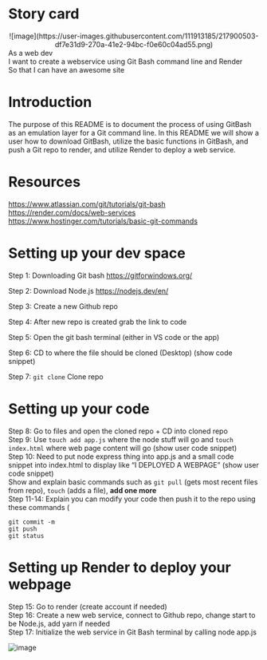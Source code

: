 # Story card  <br>
<center> 
![image](https://user-images.githubusercontent.com/111913185/217900503-df7e31d9-270a-41e2-94bc-f0e60c04ad55.png) <br> </center>
As a web dev <br>
I want to create a webservice using Git Bash command line and Render <br>
So that I can have an awesome site <br>

# Introduction

The purpose of this README is to document the process of using GitBash as an emulation layer for a Git command line. In this README we will show a user how to download GitBash, utilize the basic functions in GitBash, and push a Git repo to render, and utilize Render to deploy a web service. <br>

# Resources

https://www.atlassian.com/git/tutorials/git-bash <br>
https://render.com/docs/web-services <br>
https://www.hostinger.com/tutorials/basic-git-commands <br>

# Setting up your dev space

Step 1: Downloading Git bash https://gitforwindows.org/ <br>

Step 2: Download Node.js https://nodejs.dev/en/ <br>

Step 3: Create a new Github repo <br>

Step 4: After new repo is created grab the link to code <br>

Step 5: Open the git bash terminal (either in VS code or the app)<br>

Step 6: CD to where the file should be cloned (Desktop) (show code snippet)<br>

Step 7: `git clone` Clone repo <br>

# Setting up your code

Step 8: Go to files and open the cloned repo + CD into cloned repo <br>
Step 9: Use `touch add app.js` where the node stuff will go and `touch index.html` where web page content will go (show user code snippet)<br>
Step 10: Need to put node express thing into app.js and a small code snippet into index.html to display like “I DEPLOYED A WEBPAGE” (show user code snippet)<br>
Show and explain basic commands such as 
`git pull` (gets most recent files from repo), 
`touch` (adds a file), **add one more**<br>
Step 11-14: Explain you can modify your code then push it to the repo using these commands (
```git add
git commit -m
git push
git status
```
# Setting up Render to deploy your webpage

Step 15: Go to render (create account if needed)<br>
Step 16: Create a new web service, connect to Github repo, change start to be Node.js, add yarn if needed<br>
Step 17: Initialize the web service in Git Bash terminal by calling node app.js <br>

![image](https://user-images.githubusercontent.com/111913185/217900556-9aa3f6d0-7f21-46c3-b641-4955ec13169e.png)
